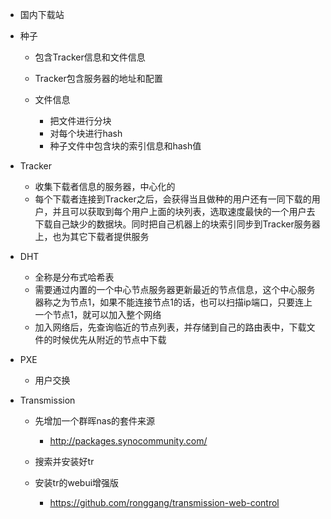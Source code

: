 - 国内下载站
- 种子
  - 包含Tracker信息和文件信息
  - Tracker包含服务器的地址和配置
  - 文件信息

    - 把文件进行分块
    - 对每个块进行hash
    - 种子文件中包含块的索引信息和hash值

- Tracker

  - 收集下载者信息的服务器，中心化的
  - 每个下载者连接到Tracker之后，会获得当且做种的用户还有一同下载的用户，并且可以获取到每个用户上面的块列表，选取速度最快的一个用户去下载自己缺少的数据块。同时把自己机器上的块索引同步到Tracker服务器上，也为其它下载者提供服务

- DHT

  - 全称是分布式哈希表
  - 需要通过内置的一个中心节点服务器更新最近的节点信息，这个中心服务器称之为节点1，如果不能连接节点1的话，也可以扫描ip端口，只要连上一个节点1，就可以加入整个网络
  - 加入网络后，先查询临近的节点列表，并存储到自己的路由表中，下载文件的时候优先从附近的节点中下载

- PXE

  - 用户交换

- Transmission

  - 先增加一个群晖nas的套件来源

    - http://packages.synocommunity.com/

  - 搜索并安装好tr
  - 安装tr的webui增强版

    - https://github.com/ronggang/transmission-web-control